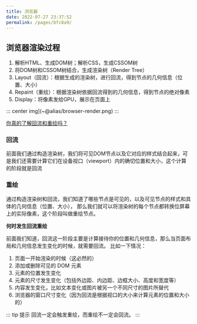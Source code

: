 ```yaml
---
title: 浏览器
date: 2022-07-27 23:37:52
permalink: /pages/bfc8a9/
---
```



## 浏览器渲染过程
1. 解析HTML、生成DOM树；解析CSS，生成CSSOM树 
2. 将DOM树和CSSOM树结合，生成渲染树（Render Tree） 
3. Layout（回流）：根据生成的渲染树，进行回流，得到节点的几何信息（位置、大小） 
4. Repaint（重绘）：根据渲染树依据回流得到的几何信息，得到节点的绝对像素 
5. Display：将像素发给GPU，展示在页面上

::: center
img](~@alias/browser-render.png)
:::

[你真的了解回流和重绘吗？](https://github.com/chenjigeng/blog/issues/4)


### 回流
前面我们通过构造渲染树，我们将可见DOM节点以及它对应的样式结合起来，可是我们还需要计算它们在设备视口（viewport）内的确切位置和大小，这个计算的阶段就是回流


### 重绘
通过构造渲染树和回流，我们知道了哪些节点是可见的，以及可见节点的样式和具体的几何信息（位置、大小）， 
那么我们就可以将渲染树的每个节点都转换位屏幕上的实际像素，这个阶段叫做重绘节点。

**何时发生回流重绘**

前面我们知道，回流这一阶段主要是计算接待你的位置和几何信息，那么当页面布局和几何信息发生变化的时候，就需要回流。 比如一下情况：
1. 页面一开始渲染的时候（这必然的） 
2. 添加或删除可见的 DOM 元素 
3. 元素的位置发生变化 
4. 元素的尺寸发生变化（包括外边距、内边距、边框大小、高度和宽度等） 
5. 内容发生变化，比如文本变化或图片被另一个不同尺寸的图片所替代 
6. 浏览器的窗口尺寸变化（因为回流是根据视口的大小来计算元素的位置和大小的）

::: tip 提示
回流一定会触发重绘，而重绘不一定会回流。
:::
